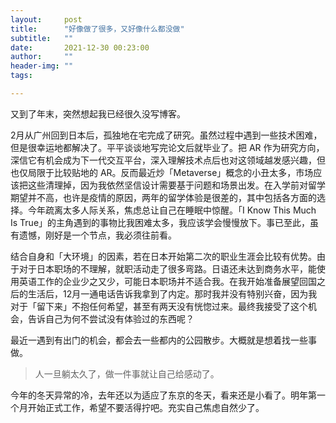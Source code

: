 ```yaml
---
layout:     post
title:      "好像做了很多，又好像什么都没做"
subtitle:   ""
date:       2021-12-30 00:23:00
author:     ""
header-img: ""
tags:

---
```

又到了年末，突然想起我已经很久没写博客。

2月从广州回到日本后，孤独地在宅完成了研究。虽然过程中遇到一些技术困难，但是很幸运地都解决了。平平谈谈地写完论文后就毕业了。把 AR 作为研究方向，深信它有机会成为下一代交互平台，深入理解技术点后也对这领域越发感兴趣，但也仅局限于比较贴地的 AR。反而最近炒「Metaverse」概念的小丑太多，市场应该把这些清理掉，因为我依然坚信设计需要基于问题和场景出发。在入学前对留学期望并不高，也许是疫情的原因，两年的留学体验是很差的，其中包括各方面的选择。今年疏离太多人际关系，焦虑总让自己在睡眠中惊醒。「I Know This Much Is True」的主角遇到的事物比我困难太多，我应该学会慢慢放下。事已至此，虽有遗憾，刚好是一个节点，我必须往前看。

<!-- more --> 

结合自身和「大环境」的因素，若在日本开始第二次的职业生涯会比较有优势。由于对于日本职场的不理解，就职活动走了很多弯路。日语还未达到商务水平，能使用英语工作的企业少之又少，可能日本职场并不适合我。在我开始准备展望回国之后的生活后，12月一通电话告诉我拿到了内定。那时我并没有特别兴奋，因为我对于「留下来」不抱任何希望，甚至有两天没有恍惚过来。最终我接受了这个机会，告诉自己为何不尝试没有体验过的东西呢？

最近一遇到有出门的机会，都会去一些都内的公园散步。大概就是想着找一些事做。

> 人一旦躺太久了，做一件事就让自己给感动了。

今年的冬天异常的冷，去年还以为适应了东京的冬天，看来还是小看了。明年第一个月开始正式工作，希望不要活得拧吧。充实自己焦虑自然少了。